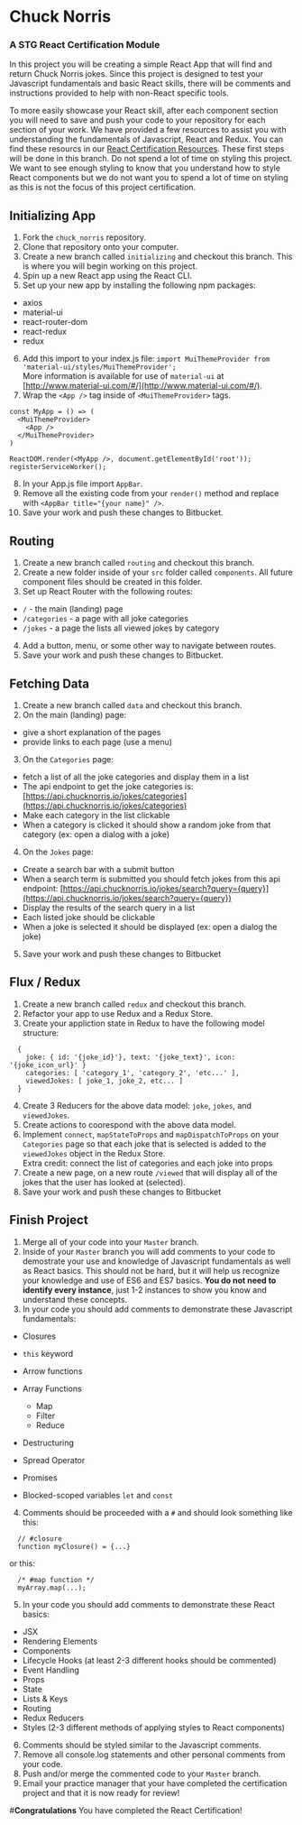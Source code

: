 # Chuck Norris
### A STG React Certification Module

In this project you will be creating a simple React App that will find and return Chuck Norris jokes. Since this project is designed to test your Javascript fundamentals and basic React skills, there will be comments and instructions provided to help with non-React specific tools.

To more easily showcase your React skill, after each component section you will need to save and push your code to your repository for each section of your work. We have provided a few resources to assist you with understanding the fundamentals of Javascript, React and Redux. You can find these resourcs in our [React Certification Resources](https://drive.google.com/file/d/1jriPUNnuNDLCbF-CFVq0u9wRt_LOdbXg/view?usp=sharing). These first steps will be done in this branch. Do not spend a lot of time on styling this project. We want to see enough styling to know that you understand how to style React components but we do not want you to spend a lot of time on styling as this is not the focus of this project certification.

## Initializing App
1. Fork the `chuck_norris` repository.
2. Clone that repository onto your computer.
3. Create a new branch called `initializing` and checkout this branch. This is where you will begin working on this project.
4. Spin up a new React app using the React CLI.
5. Set up your new app by installing the following npm packages:
  * axios
  * material-ui
  * react-router-dom
  * react-redux
  * redux

6. Add this import to your index.js file: 
  `import MuiThemeProvider from 'material-ui/styles/MuiThemeProvider';`  
  More information is available for use of `material-ui` at [http://www.material-ui.com/#/](http://www.material-ui.com/#/).
7. Wrap the `<App />` tag inside of `<MuiThemeProvider>` tags.
```
const MyApp = () => (
  <MuiThemeProvider>
    <App />
  </MuiThemeProvider>
)

ReactDOM.render(<MyApp />, document.getElementById('root'));
registerServiceWorker();
```
8. In your App.js file import `AppBar`.
9. Remove all the existing code from your `render()` method and replace with `<AppBar title="{your name}" />`.
10. Save your work and push these changes to Bitbucket.

## Routing
1. Create a new branch called `routing` and checkout this branch.
2. Create a new folder inside of your `src` folder called `components`. All future component files should be created in this folder.
3. Set up React Router with the following routes:
  * `/` - the main (landing) page
  * `/categories` - a page with all joke categories
  * `/jokes` - a page the lists all viewed jokes by category

4. Add a button, menu, or some other way to navigate between routes.
5. Save your work and push these changes to Bitbucket.

## Fetching Data
1. Create a new branch called `data` and checkout this branch.
2. On the main (landing) page:
  * give a short explanation of the pages 
  * provide links to each page (use a menu)

3. On the `Categories` page:
  * fetch a list of all the joke categories and display them in a list 
  * The api endpoint to get the joke categories is: [https://api.chucknorris.io/jokes/categories](https://api.chucknorris.io/jokes/categories)
  * Make each category in the list clickable
  * When a category is clicked it should show a random joke from that category (ex: open a dialog with a joke)

4. On the `Jokes` page:
  * Create a search bar with a submit button
  * When a search term is submitted you should fetch jokes from this api endpoint: [https://api.chucknorris.io/jokes/search?query={query}](https://api.chucknorris.io/jokes/search?query={query})
  * Display the results of the search query in a list
  * Each listed joke should be clickable
  * When a joke is selected it should be displayed (ex: open a dialog the joke)

5. Save your work and push these changes to Bitbucket

## Flux / Redux
1. Create a new branch called `redux` and checkout this branch.
2. Refactor your app to use Redux and a Redux Store.
3. Create your appliction state in Redux to have the following model structure:
```
  {
    joke: { id: '{joke_id}'}, text: '{joke_text}', icon: '{joke_icon_url}' }
    categories: [ 'category_1', 'category_2', 'etc...' ],
    viewedJokes: [ joke_1, joke_2, etc... ]
  }
```
4. Create 3 Reducers for the above data model: `joke`, `jokes`, and `viewedJokes`.
5. Create actions to coorespond with the above data model.
6. Implement `connect`, `mapStateToProps` and `mapDispatchToProps` on your `Categories` page so that each joke that is selected is added to the `viewedJokes` object in the Redux Store.  
  Extra credit: connect the list of categories and each joke into props
7. Create a new page, on a new route `/viewed` that will display all of the jokes that the user has looked at (selected).
8. Save your work and push these changes to Bitbucket

## Finish Project
1. Merge all of your code into your `Master` branch.
2. Inside of your `Master` branch you will add comments to your code to demostrate your use and knowledge of Javascript fundamentals as well as React basics. This should not be hard, but it will help us recognize your knowledge and use of ES6 and ES7 basics. **You do not need to identify every instance**, just 1-2 instances to show you know and understand these concepts.
3. In your code you should add comments to demonstrate these Javascript fundamentals:

  * Closures
  * `this` keyword
  * Arrow functions
  * Array Functions

    + Map
    + Filter
    + Reduce

  * Destructuring
  * Spread Operator
  * Promises
  * Blocked-scoped variables `let` and `const`

4. Comments should be proceeded with a `#` and should look something like this:
```
  // #closure 
  function myClosure() = {...}
```
  or this:
```
  /* #map function */
  myArray.map(...);
```
5. In your code you should add comments to demonstrate these React basics:

  * JSX
  * Rendering Elements
  * Components
  * Lifecycle Hooks (at least 2-3 different hooks should be commented)
  * Event Handling
  * Props
  * State
  * Lists & Keys
  * Routing
  * Redux Reducers
  * Styles (2-3 different methods of applying styles to React components)

6. Comments should be styled similar to the Javascript comments.
7. Remove all console.log statements and other personal comments from your code.
8. Push and/or merge the commented code to your `Master` branch.
9. Email your practice manager that your have completed the certification project and that it is now ready for review!

#**Congratulations**
You have completed the React Certification!